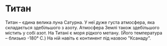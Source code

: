 # Титан

Титан – єдина велика луна Сатурна. У неї дуже густа атмосфера, яка складається
здебільшого з азоту. Атмосфера Землі також здебільшого містить у собі азот. На
Титані є моря рідкого метану. (Його температура – близько -180° C.) На ній
навіть є континент під назвою "Ксанаду".
